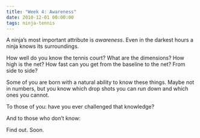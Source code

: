 ```yaml
---
title: "Week 4: Awareness"
date: 2010-12-01 00:00:00
tags: ninja-tennis
---
```


A ninja’s most important attribute is _awareness_. Even in the darkest hours a ninja knows its surroundings.

How well do you know the tennis court? What are the dimensions? How high is the net? How fast can you get from the baseline to the net? From side to side?

Some of you are born with a natural ability to know these things. Maybe not in numbers, but you know which drop shots you can run down and which ones you cannot.

To those of you: have you ever challenged that knowledge?

And to those who don’t know:

Find out. Soon.
